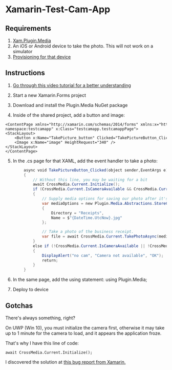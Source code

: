 # Xamarin-Test-Cam-App

## Requirements
1. [Xam.Plugin.Media](https://github.com/jamesmontemagno/MediaPlugin)
2. An iOS or Android device to take the photo. This will not work on a simulator
3. [Provisioning for that device](https://developer.xamarin.com/guides/ios/getting_started/installation/device_provisioning/)


## Instructions
1. [Go through this video tutorial for a better understanding](http://www.codechannels.com/video/microsoft/mobile-development/xamarin-forms-taking-pictures-from-the-camera-and-from-disk-using-the-media-plugin/)

2. Start a new Xamarin.Forms project 

3. Download and install the  Plugin.Media NuGet package

4. Inside of the shared project, add a button and image:

```XAML 
<ContentPage xmlns="http://xamarin.com/schemas/2014/forms" xmlns:x="http://schemas.microsoft.com/winfx/2009/xaml" xmlns:local="clr-namespace:testcamapp" x:Class="testcamapp.testcamappPage">
<StackLayout>
    <Button x:Name="TakePicture_button" Clicked="TakePictureButton_Clicked" Text="TakePicture_button"/>
    <Image x:Name="image" HeightRequest="340" />
</StackLayout>
</ContentPage> 
```

5. In the .cs page for that XAML, add the event handler to take a photo:

``` C#
        async void TakePictureButton_Clicked(object sender,EventArgs e) 
        {
            // Without this line, you may be waiting for a bit
            await CrossMedia.Current.Initialize();
            if (CrossMedia.Current.IsCameraAvailable && CrossMedia.Current.IsTakePhotoSupported)
            {
                // Supply media options for saving our photo after it's taken.
                var mediaOptions = new Plugin.Media.Abstractions.StoreCameraMediaOptions
                {
                    Directory = "Receipts",
                    Name = $"{DateTime.UtcNow}.jpg"
                };

                // Take a photo of the business receipt.
                var file = await CrossMedia.Current.TakePhotoAsync(mediaOptions);
            }
            else if (!CrossMedia.Current.IsCameraAvailable || !CrossMedia.Current.IsTakePhotoSupported)
            {
                DisplayAlert("no cam", "Camera not available", "OK"); 
                return;
            }
        } 
```
6. In the same page, add the using statement:
using Plugin.Media;

7. Deploy to device


## Gotchas
There's always something, right?

On UWP (Win 10), you must initialize the camera first, otherwise it may take up to 1 minute for the camera to load, and it appears the application froze.

That's why I have this line of code:
```
await CrossMedia.Current.Initialize();
```

I discovered the solution at [this bug report from Xamarin.](https://github.com/jamesmontemagno/Xamarin.Plugins/issues/21700)
